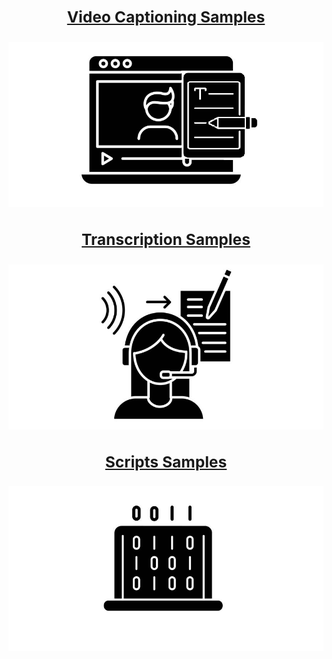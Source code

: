 ## [<h3 style="text-align:center;">Video Captioning Samples</h3>](./video-captioning.html)
[![video-captioning](https://raw.githubusercontent.com/Aledua/aledua.github.io/refs/heads/main/assets/img/video-captioning.png)](./video-captioning.html)

## [<h3 style="text-align:center;">Transcription Samples</h3>](./transcription.html)
[![transcription](https://raw.githubusercontent.com/Aledua/aledua.github.io/refs/heads/main/assets/img/transcription.png)](./transcription.html)

## [<h3 style="text-align:center;">Scripts Samples</h3>](./transcription.html)
[![scripts](https://raw.githubusercontent.com/Aledua/aledua.github.io/refs/heads/main/assets/img/scripts.png)](./transcription.html)
